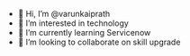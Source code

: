 - 👋 Hi, I’m @varunkaiprath
- 👀 I’m interested in technology
- 🌱 I’m currently learning Servicenow
- 💞️ I’m looking to collaborate on skill upgrade

<!---
varunkaiprath/varunkaiprath is a ✨ special ✨ repository because its `README.md` (this file) appears on your GitHub profile.
You can click the Preview link to take a look at your changes.
--->
